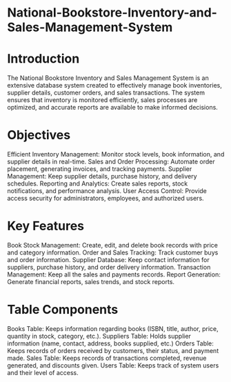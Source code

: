 # National-Bookstore-Inventory-and-Sales-Management-System

# Introduction
The National Bookstore Inventory and Sales Management System is an extensive database system created to effectively manage book inventories, supplier details, customer orders, and sales transactions. The system ensures that inventory is monitored efficiently, sales processes are optimized, and accurate reports are available to make informed decisions.

# Objectives
Efficient Inventory Management: Monitor stock levels, book information, and supplier details in real-time.
Sales and Order Processing: Automate order placement, generating invoices, and tracking payments.
Supplier Management: Keep supplier details, purchase history, and delivery schedules.
Reporting and Analytics: Create sales reports, stock notifications, and performance analysis.
User Access Control: Provide access security for administrators, employees, and authorized users.

# Key Features
Book Stock Management: Create, edit, and delete book records with price and category information.
Order and Sales Tracking: Track customer buys and order information.
Supplier Database: Keep contact information for suppliers, purchase history, and order delivery information.
Transaction Management: Keep all the sales and payments records.
Report Generation: Generate financial reports, sales trends, and stock reports.

# Table Components
Books Table: Keeps information regarding books (ISBN, title, author, price, quantity in stock, category, etc.).
Suppliers Table: Holds supplier information (name, contact, address, books supplied, etc.)
Orders Table: Keeps records of orders received by customers, their status, and payment made.
Sales Table: Keeps records of transactions completed, revenue generated, and discounts given.
Users Table: Keeps track of system users and their level of access.


